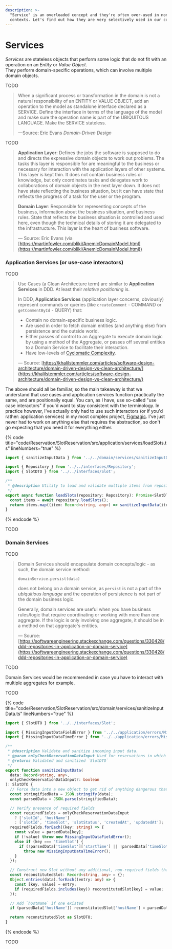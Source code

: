 ```yaml
---
description: >-
  "Service" is an overloaded concept and they're often over-used in non-DDD
  contexts. Let's find out how they are very selectively used in our context.
---
```


# Services

_Services_ are stateless objects that perform some logic that do not fit with an operation on an _Entity_ or _Value Object_.\
They perform domain-specific operations, which can involve multiple domain objects.

TODO

> When a significant process or transformation in the domain is not a natural responsibility of an ENTITY or VALUE OBJECT, add an operation to the model as standalone interface declared as a SERVICE. Define the interface in terms of the language of the model and make sure the operation name is part of the UBIQUITOUS LANGUAGE. Make the SERVICE stateless.
>
> —Source: Eric Evans _Domain-Driven Design_

TODO

> **Application Layer**: Defines the jobs the software is supposed to do and directs the expressive domain objects to work out problems. The tasks this layer is responsible for are meaningful to the business or necessary for interaction with the application layers of other systems. This layer is kept thin. It does not contain business rules or knowledge, but only coordinates tasks and delegates work to collaborations of domain objects in the next layer down. It does not have state reflecting the business situation, but it can have state that reflects the progress of a task for the user or the program.
>
> **Domain Layer**: Responsible for representing concepts of the business, information about the business situation, and business rules. State that reflects the business situation is controlled and used here, even though the technical details of storing it are delegated to the infrastructure. This layer is the heart of business software.
>
> — Source: Eric Evans (via [https://martinfowler.com/bliki/AnemicDomainModel.html](https://martinfowler.com/bliki/AnemicDomainModel.html))

### Application Services (or use-case interactors)

TODO

> Use Cases (a Clean Architecture term) are similar to **Application Services** in DDD. At least their _relative positioning_ is.
>
> In DDD, **Application Services** (application layer concerns, obviously) represent commands or queries (like `createComment` - COMMAND or `getCommentById` - QUERY) that:
>
> * Contain no domain-specific business logic.
> * Are used in order to fetch domain entities (and anything else) from persistence and the outside world.
> * Either passes of control to an Aggregate to execute domain logic by using a method of the Aggregate, or passes off several entities to a Domain Service to facilitate their interaction.
> * Have low-levels of [Cyclomatic Complexity](https://en.wikipedia.org/wiki/Cyclomatic\_complexity).
>
> — Source: [https://khalilstemmler.com/articles/software-design-architecture/domain-driven-design-vs-clean-architecture/](https://khalilstemmler.com/articles/software-design-architecture/domain-driven-design-vs-clean-architecture/)

The above should all be familiar, so the main takeaway is that we understand that use cases and application services function practically the same, and are positionally equal. You can, as I have, use so-called "use case interactors" if you'd want to stay consistent with the terminology. In practice however, I've actually only had to use such interactors (or if you'd rather: application services) in my most complex project, [Figmagic](https://github.com/mikaelvesavuori/figmagic). I've just never had to work on anything else that requires the abstraction, so don't go expecting that you need it for everything either.

{% code title="code/Reservation/SlotReservation/src/application/services/loadSlots.ts" lineNumbers="true" %}
```typescript
import { sanitizeInputData } from '../../domain/services/sanitizeInputData';

import { Repository } from '../../interfaces/Repository';
import { SlotDTO } from '../../interfaces/Slot';

/**
 * @description Utility to load and validate multiple items from repository.
 */
export async function loadSlots(repository: Repository): Promise<SlotDTO[]> {
  const items = await repository.loadSlots();
  return items.map((item: Record<string, any>) => sanitizeInputData(item));
}
```
{% endcode %}

TODO

### Domain Services

TODO

> Domain Services should encapsulate domain concepts/logic - as such, the domain service method:
>
> ```
> domainService.persist(data)
> ```
>
> does not belong on a domain service, as `persist` is not a part of the _ubiquitious language_ and the operation of persistence is not part of the domain business logic.
>
> Generally, domain services are useful when you have business rules/logic that require coordinating or working with more than one aggregate. If the logic is only involving one aggregate, it should be in a method on that aggregate's entities.
>
> — Source: [https://softwareengineering.stackexchange.com/questions/330428/ddd-repositories-in-application-or-domain-service](https://softwareengineering.stackexchange.com/questions/330428/ddd-repositories-in-application-or-domain-service)

TODO

Domain Services would be recommended in case you have to interact with multiple aggregates for example.

TODO

{% code title="code/Reservation/SlotReservation/src/domain/services/sanitizeInputData.ts" lineNumbers="true" %}
```typescript
import { SlotDTO } from '../../interfaces/Slot';

import { MissingInputDataFieldError } from '../../application/errors/MissingInputDataFieldError';
import { MissingInputDataTimeError } from '../../application/errors/MissingInputDataTimeError';

/**
 * @description Validate and sanitize incoming input data.
 * @param onlyCheckReservationDataInput Used for reservations in which case we only have limited ingoing data.
 * @returns Validated and sanitized `SlotDTO`
 */
export function sanitizeInputData(
  data: Record<string, any>,
  onlyCheckReservationDataInput?: boolean
): SlotDTO {
  // Force data into a new object to get rid of anything dangerous that might have made it in
  const stringifiedData = JSON.stringify(data);
  const parsedData = JSON.parse(stringifiedData);

  // Verify presence of required fields
  const requiredFields = onlyCheckReservationDataInput
    ? ['slotId', 'hostName']
    : ['slotId', 'timeSlot', 'slotStatus', 'createdAt', 'updatedAt'];
  requiredFields.forEach((key: string) => {
    const value = parsedData[key];
    if (!value) throw new MissingInputDataFieldError();
    else if (key === 'timeSlot') {
      if (!parsedData['timeSlot']['startTime'] || !parsedData['timeSlot']['endTime'])
        throw new MissingInputDataTimeError();
    }
  });

  // Construct new Slot without any additional, non-required fields that might have been injected
  const reconstitutedSlot: Record<string, any> = {};
  Object.entries(data).forEach((entry: any) => {
    const [key, value] = entry;
    if (requiredFields.includes(key)) reconstitutedSlot[key] = value;
  });

  // Add `hostName` if one existed
  if (parsedData['hostName']) reconstitutedSlot['hostName'] = parsedData['hostName'];

  return reconstitutedSlot as SlotDTO;
}
```
{% endcode %}

TODO
